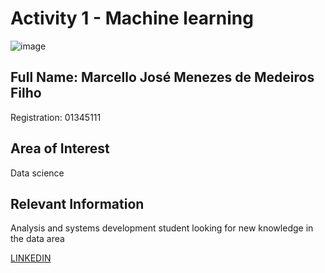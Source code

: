# Activity 1 - Machine learning

![image](https://cdn-icons-png.flaticon.com/256/2436/2436683.png)

## Full Name: Marcello José Menezes de Medeiros Filho
Registration: 01345111

## Area of ​​Interest
Data science

## Relevant Information
Analysis and systems development student looking for new knowledge in the data area


[LINKEDIN](https://www.linkedin.com/in/marcello-medeiros-a8910223b/)


